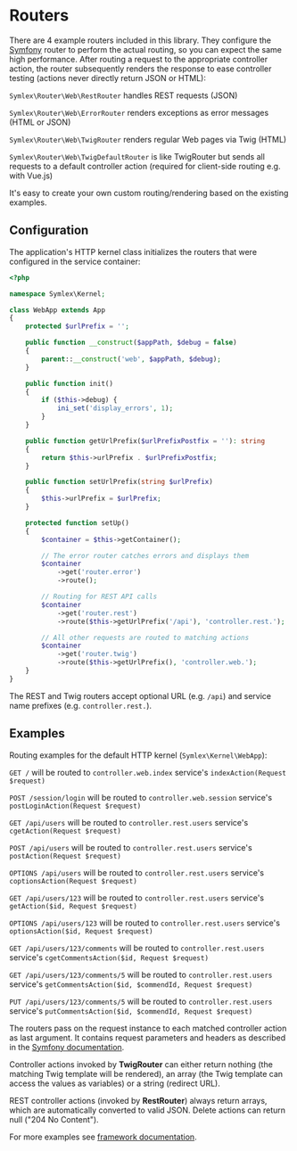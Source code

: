 # Routers

There are 4 example routers included in this library. They configure the [Symfony](https://symfony.com/doc/current/components/routing.html) router to perform the actual routing, so you can expect the same high performance.
After routing a request to the appropriate controller action, the router subsequently renders the response to ease controller testing (actions never directly return JSON or HTML):

`Symlex\Router\Web\RestRouter` handles REST requests (JSON)

`Symlex\Router\Web\ErrorRouter` renders exceptions as error messages (HTML or JSON)

`Symlex\Router\Web\TwigRouter` renders regular Web pages via Twig (HTML)

`Symlex\Router\Web\TwigDefaultRouter` is like TwigRouter but sends all requests to a default controller action (required for client-side routing e.g. with Vue.js)

It's easy to create your own custom routing/rendering based on the existing examples.

## Configuration ##

The application's HTTP kernel class initializes the routers that were configured in the service container:
```php
<?php

namespace Symlex\Kernel;

class WebApp extends App
{
    protected $urlPrefix = '';

    public function __construct($appPath, $debug = false)
    {
        parent::__construct('web', $appPath, $debug);
    }

    public function init()
    {
        if ($this->debug) {
            ini_set('display_errors', 1);
        }
    }

    public function getUrlPrefix($urlPrefixPostfix = ''): string
    {
        return $this->urlPrefix . $urlPrefixPostfix;
    }

    public function setUrlPrefix(string $urlPrefix)
    {
        $this->urlPrefix = $urlPrefix;
    }

    protected function setUp()
    {
        $container = $this->getContainer();

        // The error router catches errors and displays them
        $container
            ->get('router.error')
            ->route();

        // Routing for REST API calls
        $container
            ->get('router.rest')
            ->route($this->getUrlPrefix('/api'), 'controller.rest.');

        // All other requests are routed to matching actions
        $container
            ->get('router.twig')
            ->route($this->getUrlPrefix(), 'controller.web.');
    }
}
```

The REST and Twig routers accept optional URL (e.g. `/api`) and service name prefixes (e.g. `controller.rest.`).

## Examples ##

Routing examples for the default HTTP kernel (`Symlex\Kernel\WebApp`):

`GET /` will be routed to `controller.web.index` service's `indexAction(Request $request)`

`POST /session/login` will be routed to `controller.web.session` service's `postLoginAction(Request $request)`

`GET /api/users` will be routed to `controller.rest.users` service's `cgetAction(Request $request)`

`POST /api/users` will be routed to `controller.rest.users` service's `postAction(Request $request)`

`OPTIONS /api/users` will be routed to `controller.rest.users` service's `coptionsAction(Request $request)`

`GET /api/users/123` will be routed to `controller.rest.users` service's `getAction($id, Request $request)`

`OPTIONS /api/users/123` will be routed to `controller.rest.users` service's `optionsAction($id, Request $request)`

`GET /api/users/123/comments` will be routed to `controller.rest.users` service's `cgetCommentsAction($id, Request $request)`

`GET /api/users/123/comments/5` will be routed to `controller.rest.users` service's `getCommentsAction($id, $commendId, Request $request)`

`PUT /api/users/123/comments/5` will be routed to `controller.rest.users` service's `putCommentsAction($id, $commendId, Request $request)`

The routers pass on the request instance to each matched controller action as last argument. It contains request parameters and headers as described in the [Symfony documentation](http://symfony.com/doc/current/book/http_fundamentals.html#requests-and-responses-in-symfony).

Controller actions invoked by **TwigRouter** can either return nothing (the matching Twig template will be rendered), an array (the Twig template can access the values as variables) or a string (redirect URL). 

REST controller actions (invoked by **RestRouter**) always return arrays, which are automatically converted to valid JSON. Delete actions can return null ("204 No Content").

For more examples see [framework documentation](../framework/routing.md).
